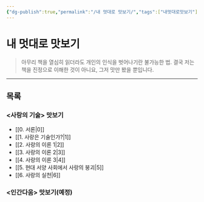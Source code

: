 ```yaml
---
{"dg-publish":true,"permalink":"/내 멋대로 맛보기/","tags":["내멋대로맛보기"],"created":"2024-02-08T15:27:29.404+09:00","updated":"2024-02-16T16:08:07.310+09:00"}
---
```



# 내 멋대로 맛보기

> 아무리 책을 열심히 읽더라도 개인의 인식을 벗어나기란 불가능한 법.
> 결국 저는 책을 진정으로 이해한 것이 아니요, 그저 맛만 봤을 뿐입니다.
---

## 목록

### <사랑의 기술> 맛보기
+ [[0. 서론\|0]]
+ [[1. 사랑은 기술인가?\|1]]
+ [[2. 사랑의 이론 1\|2]]
+ [[3. 사랑의 이론 2\|3]]
+ [[4. 사랑의 이론 3\|4]]
+ [[5. 현대 서양 사회에서 사랑의 붕괴\|5]]
+ [[6. 사랑의 실천\|6]]

### <인간다움> 맛보기(예정)